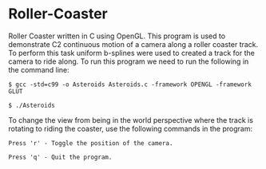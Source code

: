 Roller-Coaster
==============

Roller Coaster written in C using OpenGL. This program is used to demonstrate C2 continuous motion of a camera along a roller coaster track. To perform this task uniform b-splines were used to created a track for the camera to ride along. To run this program we need to run the following in the command line:


    $ gcc -std=c99 -o Asteroids Asteroids.c -framework OPENGL -framework GLUT 

    $ ./Asteroids

To change the view from being in the world perspective where the track is rotating to riding the coaster, use the following commands in the program:

    Press 'r' - Toggle the position of the camera.
    
    Press 'q' - Quit the program.
